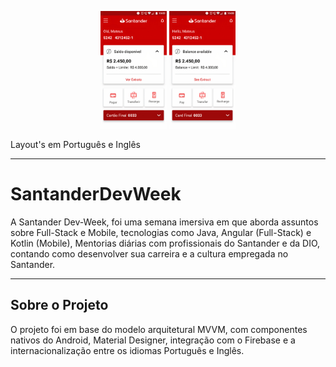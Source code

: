  <p align="center">
        <img 
            src="https://github.com/mateusdemp/SantanderDevWeek/blob/master/layout-pt-br.jpg" width="21%"
            title="Layout do projeto em português" />
         <img
            src="https://github.com/mateusdemp/SantanderDevWeek/blob/master/layout-en-us.jpg" width="21%"
            title="Layout do projeto em inglês" />
<p/>
 Layout's em Português e Inglês
 
 ---

# SantanderDevWeek

 A Santander Dev-Week, foi uma semana imersiva em que aborda assuntos sobre Full-Stack e Mobile, tecnologias como Java, Angular (Full-Stack) e Kotlin (Mobile),
Mentorias diárias com profissionais do Santander e da DIO, contando como desenvolver sua carreira e a cultura empregada no Santander. 

---

## Sobre o Projeto

 O projeto foi em base do modelo arquitetural MVVM, com componentes nativos do Android, Material Designer, integração com o Firebase e a internacionalização entre os idiomas
Português e Inglês.
